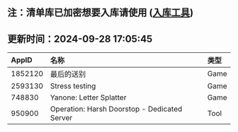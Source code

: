 ## 注：清单库已加密想要入库请使用 ([入库工具](https://github.com/BlankTMing/ManifestAutoUpdate/releases))

## 更新时间：2024-09-28 17:05:45
| AppID | 名称 | 类型  |
| :-------------------- | :----------------------------- | :----------- |
| 1852120 | 最后的送别| Game |
| 2593130 | Stress testing| Game |
| 748830 | Yanone: Letter Splatter| Game |
| 950900 | Operation: Harsh Doorstop - Dedicated Server| Tool |
